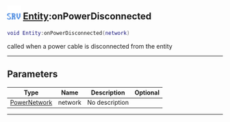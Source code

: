 ## <img src="../../.gitbook/assets/server.png" width="32" height="32" /> [Entity](../entity/README.md):onPowerDisconnected

```lua
void Entity:onPowerDisconnected(network)
```

called when a power cable is disconnected from the entity<br>

-----------------
## Parameters

| Type   | Name | Description | Optional |
| ------ | ---- | ----------- | -------: |
| [PowerNetwork](../powernetwork/README.md) | network | No description |  |


--------